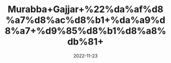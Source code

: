 ---
title: 'Murabba+Gajjar+%22%da%af%d8%a7%d8%ac%d8%b1+%da%a9%d8%a7+%d9%85%d8%b1%d8%a8%db%81+'
date: '2022-11-23' 
metatag: '' 
inventory: '0' 
draft: false 
# meta description 
shortDescripton: 'Carrot+Preserve+%22++It+is+used+as+an+eye+tonic+and+to+cure+eye+disorders+and+visual+difficulties.'
description: 'Preserves+%d9%85%d8%b1%d8%a8%db%81+%d8%a7%da%86%d8%a7%d8%b1'
longdescription: ''
tags: ''
brand: ''
subCategory: ''
unit: '250 gm-Pk'
sellCount: '0'
featured: True
# product Price
price: '80.0'
# Product Short Description
shortDescription: 'Carrot+Preserve+%22++It+is+used+as+an+eye+tonic+and+to+cure+eye+disorders+and+visual+difficulties.'
productID: '3CD2E973-363C-ED11-996A-005056B3A416'
type: 'products'
category: 'Preserves+%d9%85%d8%b1%d8%a8%db%81+%d8%a7%da%86%d8%a7%d8%b1' 
thumnailproduct: 'https://eraconnect.blob.core.windows.net/product-images/aminsaddiquidawakhana/d661fb8c-c4f4-4a23-ba84-204fa5d3c03e.webp' 
images:
  - image: 'https://eraconnect.blob.core.windows.net/product-images/aminsaddiquidawakhana/d661fb8c-c4f4-4a23-ba84-204fa5d3c03e.webp'  
Variants:
---